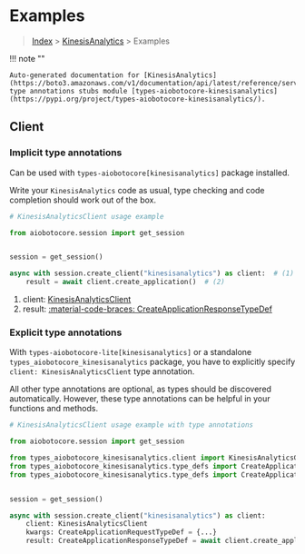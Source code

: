 # Examples

> [Index](../README.md) > [KinesisAnalytics](./README.md) > Examples

!!! note ""

    Auto-generated documentation for [KinesisAnalytics](https://boto3.amazonaws.com/v1/documentation/api/latest/reference/services/kinesisanalytics.html#kinesisanalytics)
    type annotations stubs module [types-aiobotocore-kinesisanalytics](https://pypi.org/project/types-aiobotocore-kinesisanalytics/).

## Client

### Implicit type annotations

Can be used with `types-aiobotocore[kinesisanalytics]` package installed.

Write your `KinesisAnalytics` code as usual,
type checking and code completion should work out of the box.



```python
# KinesisAnalyticsClient usage example

from aiobotocore.session import get_session


session = get_session()

async with session.create_client("kinesisanalytics") as client:  # (1)
    result = await client.create_application()  # (2)
```

1. client: [KinesisAnalyticsClient](./client.md)
2. result: [:material-code-braces: CreateApplicationResponseTypeDef](./type_defs.md#createapplicationresponsetypedef) 






### Explicit type annotations

With `types-aiobotocore-lite[kinesisanalytics]`
or a standalone `types_aiobotocore_kinesisanalytics` package, you have to explicitly specify
`client: KinesisAnalyticsClient` type annotation.

All other type annotations are optional, as types should be discovered automatically.
However, these type annotations can be helpful in your functions and methods.


```python
# KinesisAnalyticsClient usage example with type annotations

from aiobotocore.session import get_session

from types_aiobotocore_kinesisanalytics.client import KinesisAnalyticsClient
from types_aiobotocore_kinesisanalytics.type_defs import CreateApplicationResponseTypeDef
from types_aiobotocore_kinesisanalytics.type_defs import CreateApplicationRequestTypeDef


session = get_session()

async with session.create_client("kinesisanalytics") as client:
    client: KinesisAnalyticsClient
    kwargs: CreateApplicationRequestTypeDef = {...}
    result: CreateApplicationResponseTypeDef = await client.create_application(**kwargs)
```




